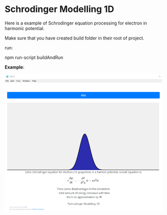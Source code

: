 # Schrodinger Modelling 1D
Here is a example of Schrodinger equation processing for electron in harmonic potential.

Make sure that you have created build folder in their root of project.

run:

npm run-script buildAndRun

**Example**:

<pre>
<a href="https://github.com/NuclearRazor/QS/blob/master/SM1D/common/img/view.png"><img src="https://github.com/NuclearRazor/QS/blob/master/SM1D/common/img/view.png" align="middle">
</a>
</pre>